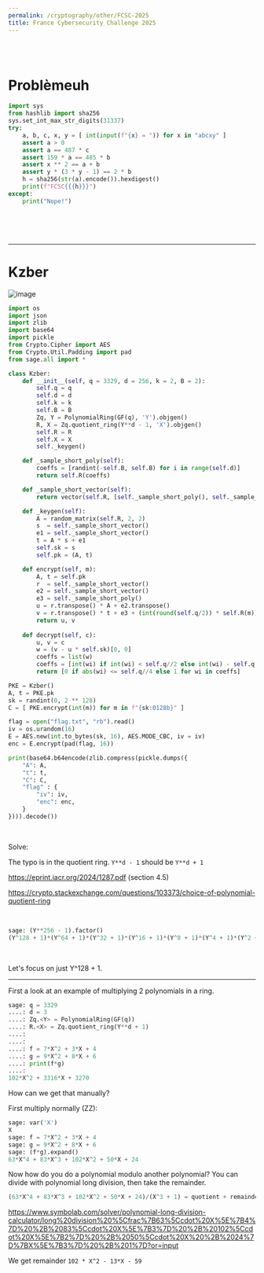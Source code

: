 ```yaml
---
permalink: /cryptography/other/FCSC-2025
title: France Cybersecurity Challenge 2025
---
```


<br>

<br>



# Problèmeuh

```python
import sys
from hashlib import sha256
sys.set_int_max_str_digits(31337)
try:
    a, b, c, x, y = [ int(input(f"{x} = ")) for x in "abcxy" ]
    assert a > 0
    assert a == 487 * c
    assert 159 * a == 485 * b
    assert x ** 2 == a + b
    assert y * (3 * y - 1) == 2 * b
    h = sha256(str(a).encode()).hexdigest()
    print(f"FCSC{{{h}}}")
except:
    print("Nope!")
```

<br>


<br>

<br>

---

# Kzber

![image](https://github.com/user-attachments/assets/eb3c1504-88f0-4c39-ac14-da8ef28c37d5)


```python
import os
import json
import zlib
import base64
import pickle
from Crypto.Cipher import AES
from Crypto.Util.Padding import pad
from sage.all import *

class Kzber:
    def __init__(self, q = 3329, d = 256, k = 2, B = 2):
        self.q = q
        self.d = d
        self.k = k
        self.B = B
        Zq, Y = PolynomialRing(GF(q), 'Y').objgen()
        R, X = Zq.quotient_ring(Y**d - 1, 'X').objgen()
        self.R = R
        self.X = X
        self._keygen()

    def _sample_short_poly(self):
        coeffs = [randint(-self.B, self.B) for i in range(self.d)]
        return self.R(coeffs)

    def _sample_short_vector(self):
        return vector(self.R, [self._sample_short_poly(), self._sample_short_poly()]).column()

    def _keygen(self):
        A = random_matrix(self.R, 2, 2)
        s  = self._sample_short_vector()
        e1 = self._sample_short_vector()
        t = A * s + e1
        self.sk = s
        self.pk = (A, t)

    def encrypt(self, m):
        A, t = self.pk
        r  = self._sample_short_vector()
        e2 = self._sample_short_vector()
        e3 = self._sample_short_poly()
        u = r.transpose() * A + e2.transpose()
        v = r.transpose() * t + e3 + (int(round(self.q/2)) * self.R(m))
        return u, v
    
    def decrypt(self, c):
        u, v = c
        w = (v - u * self.sk)[0, 0]
        coeffs = list(w)
        coeffs = [int(wi) if int(wi) < self.q//2 else int(wi) - self.q for wi in coeffs]
        return [0 if abs(wi) <= self.q//4 else 1 for wi in coeffs]

PKE = Kzber()
A, t = PKE.pk
sk = randint(0, 2 ** 128)
C = [ PKE.encrypt(int(m)) for m in f"{sk:0128b}" ]

flag = open("flag.txt", "rb").read()
iv = os.urandom(16)
E = AES.new(int.to_bytes(sk, 16), AES.MODE_CBC, iv = iv)
enc = E.encrypt(pad(flag, 16))

print(base64.b64encode(zlib.compress(pickle.dumps({
    "A": A,
    "t": t,
    "C": C,
    "flag" : {
        "iv": iv,
        "enc": enc,
    }
}))).decode())
```

<br>



Solve:

The typo is in the quotient ring. `Y**d - 1` should be `Y**d + 1`

<https://eprint.iacr.org/2024/1287.pdf> (section 4.5)

<https://crypto.stackexchange.com/questions/103373/choice-of-polynomial-quotient-ring>


<br>

```python
sage: (Y**256 - 1).factor()
(Y^128 + 1)*(Y^64 + 1)*(Y^32 + 1)*(Y^16 + 1)*(Y^8 + 1)*(Y^4 + 1)*(Y^2 + 1)*(Y + 1)*(Y - 1)
```

<br>

Let's focus on just Y^128 + 1.



---

First a look at an example of multiplying 2 polynomials in a ring. 



```python
sage: q = 3329
....: d = 3
....: Zq.<Y> = PolynomialRing(GF(q))
....: R.<X> = Zq.quotient_ring(Y**d + 1)
....: 
....: 
....: f = 7*X^2 + 3*X + 4
....: g = 9*X^2 + 8*X + 6
....: print(f*g)
....: 
102*X^2 + 3316*X + 3270
```

How can we get that manually?

First multiply normally (ZZ):

```python
sage: var('X')
X
sage: f = 7*X^2 + 3*X + 4
sage: g = 9*X^2 + 8*X + 6
sage: (f*g).expand()
63*X^4 + 83*X^3 + 102*X^2 + 50*X + 24
```

Now how do you do a polynomial modulo another polynomial? You can divide with polynomial long division, then take the remainder. 

```python
(63*X^4 + 83*X^3 + 102*X^2 + 50*X + 24)/(X^3 + 1) = quotient + remainder/(X^3 + 1)
```

<https://www.symbolab.com/solver/polynomial-long-division-calculator/long%20division%20%5Cfrac%7B63%5Ccdot%20X%5E%7B4%7D%20%2B%2083%5Ccdot%20X%5E%7B3%7D%20%2B%20102%5Ccdot%20X%5E%7B2%7D%20%2B%2050%5Ccdot%20X%20%2B%2024%7D%7BX%5E%7B3%7D%20%2B%201%7D?or=input>

We get remainder `102 * X^2 - 13*X - 59`

<br>

